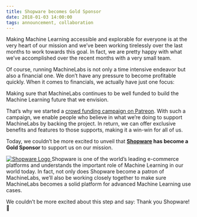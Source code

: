 ```yaml
---
title: Shopware becomes Gold Sponsor
date: 2018-01-03 14:00:00
tags: announcement, collaboration
---
```


Making Machine Learning accessible and explorable for everyone is at the very heart of our mission and we’ve been working tirelessly over the last months to work towards this goal. In fact, we are pretty happy with what we’ve accomplished over the recent months with a very small team. 

<!-- more -->

Of course, running MachineLabs is not only a time intensive endeavor but also a financial one. We don’t have any pressure to become profitable quickly. When it comes to financials, we actually have just one focus: 

Making sure that MachineLabs continues to be well funded to build the Machine Learning future that we envision.   

That’s why we started a [crowd funding campaign on Patreon](https://www.patreon.com/machinelabs). With such a campaign, we enable people who believe in what we’re doing to support MachineLabs by backing the project. In return, we can offer exclusive benefits and features to those supports, making it a win-win for all of us. 

Today, we couldn’t be more excited to unveil that **[Shopware](https://en.shopware.com/) has become a Gold Sponsor** to support us on our mission.

<a href="https://shopware.com">
<img src="https://de.shopware.com/media/image/shopware_logo_blue.png" title="Shopware Logo" alt="Shopware Logo">
</a>
Shopware is one of the world’s leading e-commerce platforms and understands the important role of Machine Learning in our world today. In fact, not only does Shopware become a patron of MachineLabs, we’ll also be working closely together to make sure MachineLabs becomes a solid platform for advanced Machine Learning use cases.

We couldn’t be more excited about this step and say: Thank you Shopware! 🙏
